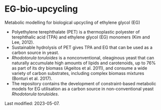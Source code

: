 # EG-bio-upcycling
Metabolic modelling for biological upcycling of ethylene glycol (EG)

* Polyethylene terephthalate (PET) is a thermoplastic polyester of terephthalic acid (TPA) and ethylene glycol (EG) monomers (Kim and Lee, 2012).
* Sustainable hydrolysis of PET gives TPA and EG that can be used as a carbon source in yeast.
* *Rhodotorula toruloides* is a nonconventional, oleaginous yeast that can naturally accumulate high amounts of lipids and carotenoids, up to 76% as part of its dry biomass (Ageitos et al. 2011), and consume a wide variety of carbon substrates, including complex biomass mixtures (Bonturi et al. 2017).
* The repository contains the development of constraint-based metabolic models for EG utilisation as a carbon source in non-conventional yeast *Rhodotorula toruloides*.

Last modified: 2023-05-07.
